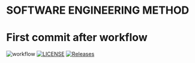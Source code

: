 # SOFTWARE ENGINEERING METHOD
# First commit after workflow
![workflow](https://github.com/<101eaemonkhan>/<seMethods>/actions/workflows/main.yml/badge.svg)
[![LICENSE](https://img.shields.io/github/license/<101eaemonkhan>/seMethods.svg?style=flat-square)](https://github.com/101eaemonkhan/seMethods/blob/master/License)
[![Releases](https://img.shields.io/github/release/<101eaemonkhan>/sem/all.svg?style=flat-square)](https://github.com/<101eaemonkhan>/sem/releases)